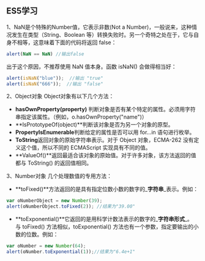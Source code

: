 ## ES5学习

1、NaN是个特殊的Number值，它表示非数(Not a Number)，一般说来，这种情况发生在类型（String、Boolean 等）转换失败时。另一个奇特之处在于，它与自身不相等，这意味着下面的代码将返回 false：
```js
alert(NaN == NaN) //输出false
```
出于这个原因，不推荐使用 NaN 值本身。函数 isNaN() 会做得相当好：
```js
alert(isNaN("blue"));  //输出 "true"
alert(isNaN("666"));  //输出 "false"
```
2、Object对象
Object对象有以下几个方法：
- **hasOwnProperty(property)** 判断对象是否有某个特定的属性。必须用字符串指定该属性。（例如，o.hasOwnProperty("name")）
- **IsPrototypeOf(object)**判断该对象是否为另一个对象的原型。
- **PropertyIsEnumerable**判断给定的属性是否可以用 for...in 语句进行枚举。
- **ToString**返回对象的原始字符串表示。对于 Object 对象，ECMA-262 没有定义这个值，所以不同的 ECMAScript 实现具有不同的值。
- **ValueOf()**返回最适合该对象的原始值。对于许多对象，该方法返回的值都与 ToString() 的返回值相同。

3、Number对象
几个处理数值的专用方法：
- **toFixed()**方法返回的是具有指定位数小数的数字的_**字符串**_表示。例如：
```js
var oNumberObject = new Number(39);
alert(oNumberObject.toFixed(2)); //结果为"39.00"
```
- **toExponential()**它返回的是用科学计数法表示的数字的_**字符串形式**_。
与 toFixed() 方法相似，toExponential() 方法也有一个参数，指定要输出的小数的位数。例如：
```js
var oNumber = new Number(64);
alert(oNumber.toExponential(1));//结果为"6.4e+1"
```

